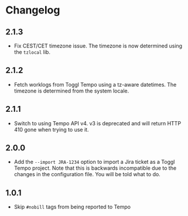 # Changelog

## 2.1.3
- Fix CEST/CET timezone issue. The timezone is now determined using the `tzlocal` lib.

## 2.1.2

- Fetch worklogs from Toggl Tempo using a tz-aware datetimes. The timezone is determined from the system locale.

## 2.1.1

- Switch to using Tempo API v4. v3 is deprecated and will return HTTP 410 gone when trying to use it.

## 2.0.0

- Add the `--import JRA-1234` option to import a Jira ticket as a Toggl Tempo project. Note that this is backwards
  incompatible due to the changes in the configuration file. You will be told what to do.

## 1.0.1

- Skip `#nobill` tags from being reported to Tempo
